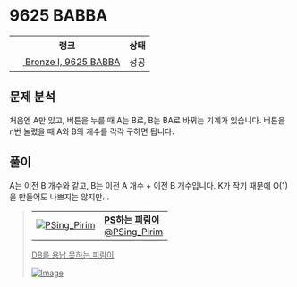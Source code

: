 # 9625 BABBA



<table>
  <tr>
    <th>랭크</th>
    <th>상태</th>
  </tr>
  <tr>
    <td>
      <a href="http://noj.am/9625">
        <img src="https://static.solved.ac/tier_small/5.svg" height="16px"/>
        Bronze I, 9625 BABBA
      </a>
    </td>
    <td>
      성공
    </td>
  </tr>
</table>



## 문제 분석

처음엔 A만 있고, 버튼을 누를 때 A는 B로, B는 BA로 바뀌는 기계가 있습니다.
버튼을 n번 눌렀을 때 A와 B의 개수를 각각 구하면 됩니다.

## 풀이

A는 이전 B 개수와 같고, B는 이전 A 개수 + 이전 B 개수입니다.
K가 작기 때문에 O(1)을 만들어도 나쁘지는 않지만...



<a href="https://twitter.com/PSing_Pirim/status/1227449216013946880">

> <table><tr><td valign="center"><img src="https://pbs.twimg.com/profile_images/1227442623327150080/QYE5fpZ2_normal.png" alt="PSing_Pirim"></td> <td> <b>PS하는 피림이</b><br>@PSing_Pirim</td></tr></table>
> 
> DB를 용납 못하는 피림이
>
> ![Image](https://pbs.twimg.com/media/EQjGjIdWoAAE5SO?format=png&name=small)

</a>

